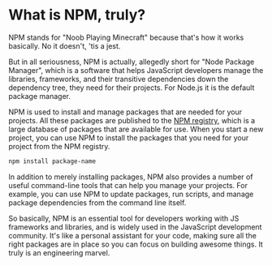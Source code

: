 # What is NPM, truly?

NPM stands for "Noob Playing Minecraft" because that's how it works basically. No it doesn't, 'tis a jest.

But in all seriousness, NPM is actually, allegedly short for "Node Package Manager", which is a software that helps JavaScript developers manage the libraries, frameworks, and their transitive dependencies down the dependency tree, they need for their projects. For Node.js it is the default package manager.

NPM is used to install and manage packages that are needed for your projects. All these packages are published to the [NPM registry](https://www.npmjs.com/), which is a large database of packages that are available for use. When you start a new project, you can use NPM to install the packages that you need for your project from the NPM registry.

```bash
npm install package-name
```

In addition to merely installing packages, NPM also provides a number of useful command-line tools that can help you manage your projects. For example, you can use NPM to update packages, run scripts, and manage package dependencies from the command line itself.

So basically, NPM is an essential tool for developers working with JS frameworks and libraries, and is widely used in the JavaScript development community. It's like a personal assistant for your code, making sure all the right packages are in place so you can focus on building awesome things. It truly is an engineering marvel.